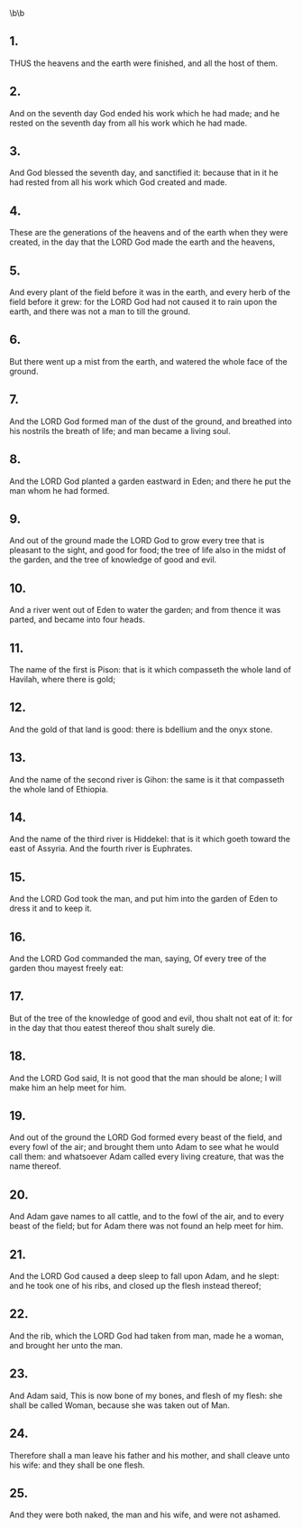 \b\b
## 1.
THUS the heavens and the earth were finished, and all the host of them.
## 2.
And on the seventh day God ended his work which he had made; and he rested on the seventh day from all his work which he had made.
## 3.
And God blessed the seventh day, and sanctified it: because that in it he had rested from all his work which God created and made.
## 4.
These are the generations of the heavens and of the earth when they were created, in the day that the LORD God made the earth and the heavens,
## 5.
And every plant of the field before it was in the earth, and every herb of the field before it grew: for the LORD God had not caused it to rain upon the earth, and there was not a man to till the ground.
## 6.
But there went up a mist from the earth, and watered the whole face of the ground.
## 7.
And the LORD God formed man of the dust of the ground, and breathed into his nostrils the breath of life; and man became a living soul.
## 8.
And the LORD God planted a garden eastward in Eden; and there he put the man whom he had formed.
## 9.
And out of the ground made the LORD God to grow every tree that is pleasant to the sight, and good for food; the tree of life also in the midst of the garden, and the tree of knowledge of good and evil.
## 10.
And a river went out of Eden to water the garden; and from thence it was parted, and became into four heads.
## 11.
The name of the first is Pison: that is it which compasseth the whole land of Havilah, where there is gold;
## 12.
And the gold of that land is good: there is bdellium and the onyx stone.
## 13.
And the name of the second river is Gihon: the same is it that compasseth the whole land of Ethiopia.
## 14.
And the name of the third river is Hiddekel: that is it which goeth toward the east of Assyria.  And the fourth river is Euphrates.
## 15.
And the LORD God took the man, and put him into the garden of Eden to dress it and to keep it.
## 16.
And the LORD God commanded the man, saying, Of every tree of the garden thou mayest freely eat:
## 17.
But of the tree of the knowledge of good and evil, thou shalt not eat of it: for in the day that thou eatest thereof thou shalt surely die.
## 18.
And the LORD God said, It is not good that the man should be alone; I will make him an help meet for him.
## 19.
And out of the ground the LORD God formed every beast of the field, and every fowl of the air; and brought them unto Adam to see what he would call them: and whatsoever Adam called every living creature, that was the name thereof.
## 20.
And Adam gave names to all cattle, and to the fowl of the air, and to every beast of the field; but for Adam there was not found an help meet for him.
## 21.
And the LORD God caused a deep sleep to fall upon Adam, and he slept: and he took one of his ribs, and closed up the flesh instead thereof;
## 22.
And the rib, which the LORD God had taken from man, made he a woman, and brought her unto the man.
## 23.
And Adam said, This is now bone of my bones, and flesh of my flesh: she shall be called Woman, because she was taken out of Man.
## 24.
Therefore shall a man leave his father and his mother, and shall cleave unto his wife: and they shall be one flesh.
## 25.
And they were both naked, the man and his wife, and were not ashamed.
